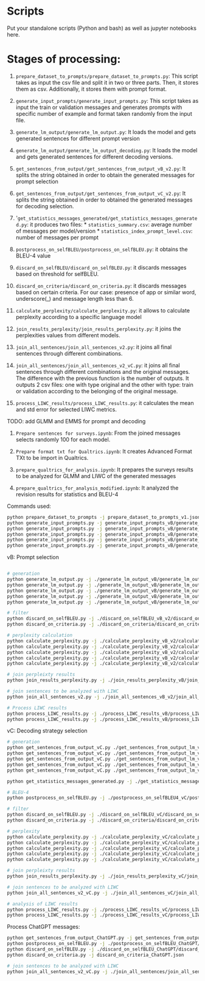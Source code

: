 # Scripts

Put your standalone scripts (Python and bash) as well as jupyter notebooks here.

# Stages of processing:
1. `prepare_dataset_to_prompts/prepare_dataset_to_prompts.py`: This script takes as input the csv file and split it in two or three parts. Then, it stores them as csv. Additionally, it stores them with prompt format. 

1. `generate_input_prompts/generate_input_prompts.py`: This script takes as input the train or validation messages and generates prompts with specific number of example and format taken randomly from the input file.

1. `generate_lm_output/generate_lm_output.py`: It loads the model and gets generated sentences for different prompt version

1. `generate_lm_output/generate_lm_output_decoding.py`: It loads the model and gets generated sentences for different decoding versions.

1. `get_sentences_from_output/get_sentences_from_output_vB_v2.py`: It splits the string obtained in order to obtain the generated messages for prompt selection

1. `get_sentences_from_output/get_sentences_from_output_vC_v2.py`: It splits the string obtained in order to obtained the generated messages for decoding selection.

1. '`get_statistics_messages_generated/get_statistics_messages_generated.py`: it produces two files: 
        * `statistics_summary.csv`: average number of messages per model/version
        * `statistics_index_prompt_level.csv`: number of messages per prompt

1. `postprocess_on_selfBLEU/postprocess_on_selfBLEU.py`: it obtains the BLEU-4 value

1. `discard_on_selfBLEU/discard_on_selfBLEU.py`: it discards messages based on threshold for selfBLEU. 

1. `discard_on_criteria/discard_on_criteria.py`: it discards messages based on certain criteria. For our case: presence of app or similar word, underscore(_) and message length less than 6.

1. `calculate_perplexity/calculate_perplexity.py`: it allows to calculate perplexity according to a specific language model

1. `join_results_perplexity/join_results_perplexity.py`: it joins the perplexities values from different models.

1. `join_all_sentences/join_all_sentences_v2.py`: it joins all final sentences through different combinations.

1. `join_all_sentences/join_all_sentences_v2_vC.py`: it joins all final sentences through different combinations and the original messages. The difference with the previous function is the number of outputs. It outputs 2 csv files: one with type original and the other with type: train or validation according to the belonging of the original message.

1. `process_LIWC_results/process_LIWC_results.py`: it calculates the mean and std error for selected LIWC metrics.

TODO:
add GLMM and EMMS for prompt and decoding 

1. `Prepare sentences for surveys.ipynb`: From the joined messages selects randomly 100 for each model.

1. `Prepare format txt for Qualtrics.ipynb`: It creates Advanced Format TXt to be import in Qualtrics.

1. `prepare_qualtrics_for_analysis.ipynb`: It prepares the surveys results to be analyzed for GLMM and LIWC of the generated messages

1. `prepare_qualtrics_for_analysis_modified.ipynb`: It analyzed the revision results for statistics and BLEU-4

Commands used:
```bash
python prepare_dataset_to_prompts -j prepare_dataset_to_prompts_v1.json
python generate_input_prompts.py -j generate_input_prompts_vB/generate_input_prompts_v1.json
python generate_input_prompts.py -j generate_input_prompts_vB/generate_input_prompts_v2.json
python generate_input_prompts.py -j generate_input_prompts_vB/generate_input_prompts_v3.json
python generate_input_prompts.py -j generate_input_prompts_vB/generate_input_prompts_v4.json
python generate_input_prompts.py -j generate_input_prompts_vB/generate_input_prompts_v5.json
```

vB:  Prompt selection
```bash

# generation
python generate_lm_output.py -j ./generate_lm_output_vB/generate_lm_output_gpt-j-6b.json
python generate_lm_output.py -j ./generate_lm_output_vB/generate_lm_output_bloom-7b1.json
python generate_lm_output.py -j ./generate_lm_output_vB/generate_lm_output_opt-6.7b.json
python generate_lm_output.py -j ./generate_lm_output_vB/generate_lm_output_opt-13b.json
python generate_lm_output.py -j ./generate_lm_output_vB/generate_lm_output_opt-30b.json

# filter
python discard_on_selfBLEU.py -j ./discard_on_selfBLEU_vB_v2/discard_on_selfBLEU4.json
python discard_on_criteria.py -j ./discard_on_criteria/discard_on_criteria_vB.json

# perplexity calculation
python calculate_perplexity.py -j ./calculate_perplexity_vB_v2/calculate_perplexity_gptj6b.json
python calculate_perplexity.py -j ./calculate_perplexity_vB_v2/calculate_perplexity_bloom-7b1.json
python calculate_perplexity.py -j ./calculate_perplexity_vB_v2/calculate_perplexity_opt-6.7b.json
python calculate_perplexity.py -j ./calculate_perplexity_vB_v2/calculate_perplexity_opt-13b.json
python calculate_perplexity.py -j ./calculate_perplexity_vB_v2/calculate_perplexity_opt-30b.json

# join perpleixty results
python join_results_perplexity.py -j ./join_results_perplexity_vB/join_results_perplexity.json

# join sentences to be analyzed with LIWC
python join_all_sentences_v2.py -j ./join_all_sentences_vB_v2/join_all_sentences_v2.json

# Process LIWC results 
python process_LIWC_results.py -j ./process_LIWC_results_vB/process_LIWC_results_v1_vB.json
python process_LIWC_results.py -j ./process_LIWC_results_vB/process_LIWC_results_v2_vB.json

```

vC: Decoding strategy selection
```bash
# generation
python get_sentences_from_output_vC.py ./get_sentences_from_output_lm_vC/get_sentences_from_output_lm_gpt-j-6b.json
python get_sentences_from_output_vC.py ./get_sentences_from_output_lm_vC/get_sentences_from_output_lm_bloom-7b1.json
python get_sentences_from_output_vC.py ./get_sentences_from_output_lm_vC/get_sentences_from_output_lm_opt-6.7b.json
python get_sentences_from_output_vC.py ./get_sentences_from_output_lm_vC/get_sentences_from_output_lm_opt-13b.json
python get_sentences_from_output_vC.py ./get_sentences_from_output_lm_vC/get_sentences_from_output_lm_opt-30b.json

python get_statistics_messages_generated.py -j ./get_statistics_messages_generated_vC/get_statistics_messages_generated.json

# BLEU-4
python postprocess_on_selfBLEU.py -j ./postprocess_on_selfBLEU4_vC/postprocess_on_selfBLEU4.json

# filter
python discard_on_selfBLEU.py -j ./discard_on_selfBLEU_vC/discard_on_selfBLEU4.json
python discard_on_criteria.py -j ./discard_on_criteria/discard_on_criteria_vC.json

# perplexity
python calculate_perplexity.py -j ./calculate_perplexity_vC/calculate_perplexity_gptj6b.json
python calculate_perplexity.py -j ./calculate_perplexity_vC/calculate_perplexity_bloom-7b1.json
python calculate_perplexity.py -j ./calculate_perplexity_vC/calculate_perplexity_opt-6.7b.json
python calculate_perplexity.py -j ./calculate_perplexity_vC/calculate_perplexity_opt-13b.json
python calculate_perplexity.py -j ./calculate_perplexity_vC/calculate_perplexity_opt-30b.json

# join perpleixty results
python join_results_perplexity.py -j ./join_results_perplexity_vC/join_results_perplexity_vC.json

# join sentences to be analyzed with LIWC
python join_all_sentences_v2_vC.py -j ./join_all_sentences_vC/join_all_sentences_vC.json

# analysis of LIWC results
python process_LIWC_results.py -j ./process_LIWC_results_vC/process_LIWC_results_v1.json
python process_LIWC_results.py -j ./process_LIWC_results_vC/process_LIWC_results_v2.json

```

Process ChatGPT messages:
```bash
python get_sentences_from_output_ChatGPT.py -j get_sentences_from_output_ChatGPT/get_sentences_from_output_prompt_v4_ChatGPT.json
python postprocess_on_selfBLEU.py -j ./postprocess_on_selfBLEU_ChatGPT/postprocess_on_selfBLEU4.json
python discard_on_selfBLEU.py -j ./discard_on_selfBLEU_ChatGPT/discard_on_selfBLEU4.json
python discard_on_criteria.py -j discard_on_criteria_ChatGPT.json

# join sentences to be analyzed with LIWC
python join_all_sentences_v2_vC.py -j ./join_all_sentences/join_all_sentences_ChatGPT/join_all_sentences_ChatGPT.json
```



